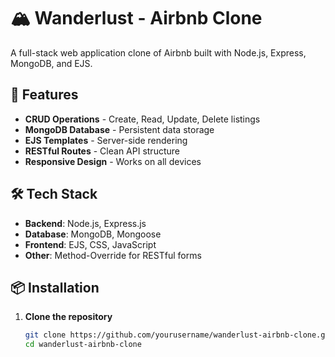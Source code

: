 # 🏔️ Wanderlust - Airbnb Clone

A full-stack web application clone of Airbnb built with Node.js, Express, MongoDB, and EJS.

## 🚀 Features

- **CRUD Operations** - Create, Read, Update, Delete listings
- **MongoDB Database** - Persistent data storage
- **EJS Templates** - Server-side rendering
- **RESTful Routes** - Clean API structure
- **Responsive Design** - Works on all devices

## 🛠️ Tech Stack

- **Backend**: Node.js, Express.js
- **Database**: MongoDB, Mongoose
- **Frontend**: EJS, CSS, JavaScript
- **Other**: Method-Override for RESTful forms

## 📦 Installation

1. **Clone the repository**
   ```bash
   git clone https://github.com/yourusername/wanderlust-airbnb-clone.git
   cd wanderlust-airbnb-clone